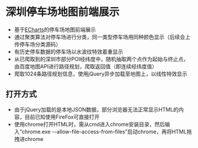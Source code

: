 # 深圳停车场地图前端展示

- 基于[ECharts](https://github.com/ecomfe/echarts)的停车场地图前端展示
- 通过聚类算法对停车场进行分类，同一类型停车场用同种颜色显示（后续会上传停车场分类源码）
- 有历史停车数据的停车场以水波纹特效着重显示
- 从已爬取到的深圳市部分POI经纬度中，随机抽取两个点作为起始与终止点，由百度地图API进行路径规划，爬取返回值（即连续经纬度值）
- 爬取1024条路径规划信息，使用jQuery异步加载至地图上，以线性特效显示

## 打开方式
- 由于jQuery加载的是本地JSON数据，部分浏览器无法正常显示HTML的内容，目前已知使用FireFox可直接打开
- 使用chrome打开HTML时，需从cmd进入chrome安装目录，然后输入“chrome.exe --allow-file-access-from-files”启动chrome，再将HTML拖拽进chrome
